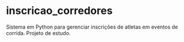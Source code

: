 # inscricao_corredores
Sistema em Python para gerenciar inscrições de atletas em eventos de corrida. Projeto de estudo.
